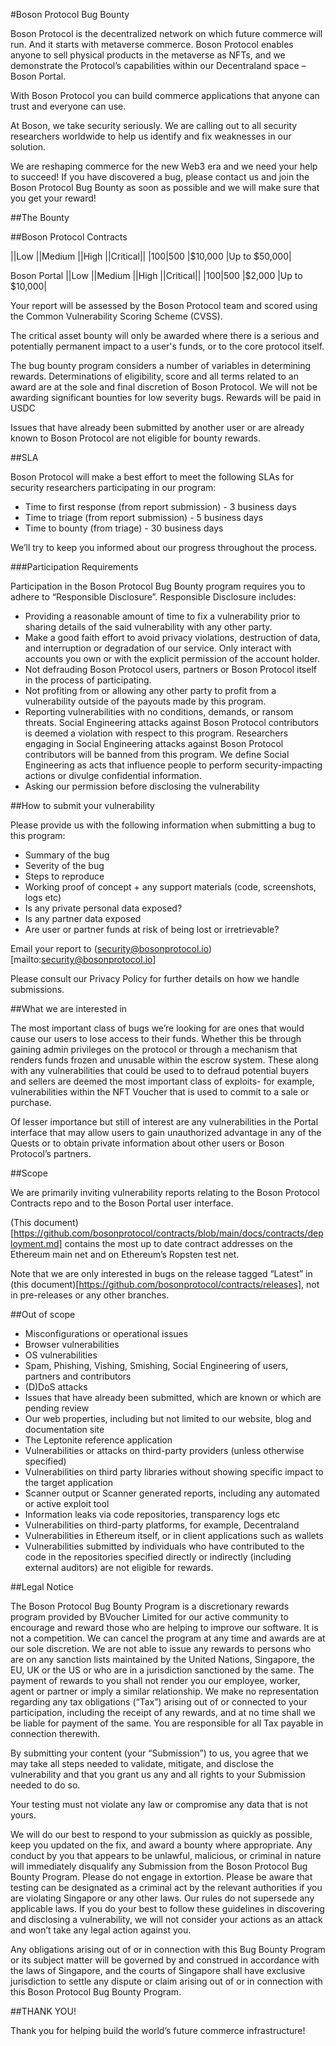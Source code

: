 #Boson Protocol Bug Bounty

Boson Protocol is the decentralized network on which future commerce will run. And it starts with metaverse commerce. Boson Protocol enables anyone to sell physical products in the metaverse as NFTs, and we demonstrate the Protocol’s capabilities within our Decentraland space – Boson Portal.

With Boson Protocol you can build commerce applications that anyone can trust and everyone can use.

At Boson, we take security seriously. We are calling out to all security researchers worldwide to help us identify and fix weaknesses in our solution. 

We are reshaping commerce for the new Web3 era and we need your help to succeed! If you have discovered a bug, please contact us and join the Boson Protocol Bug Bounty as soon as possible and we will make sure that you get your reward!

##The Bounty

##Boson Protocol Contracts

||Low ||Medium ||High ||Critical||
|$100 |$500 |$10,000 |Up to $50,000|

Boson Portal
||Low ||Medium ||High ||Critical||
|$100 |$500 |$2,000 |Up to $10,000|

Your report will be assessed by the Boson Protocol team and scored using the Common Vulnerability Scoring Scheme (CVSS).

The critical asset bounty will only be awarded where there is a serious and potentially permanent impact to a user's funds, or to the core protocol itself.

The bug bounty program considers a number of variables in determining rewards. Determinations of eligibility, score and all terms related to an award are at the sole and final discretion of Boson Protocol. We will not be awarding significant bounties for low severity bugs. Rewards will be paid in USDC

Issues that have already been submitted by another user or are already known to Boson Protocol are not eligible for bounty rewards.

##SLA

Boson Protocol will make a best effort to meet the following SLAs for security researchers participating in our program:

- Time to first response (from report submission) - 3 business days
- Time to triage (from report submission) - 5 business days
- Time to bounty (from triage) - 30 business days

We’ll try to keep you informed about our progress throughout the process.

###Participation Requirements

Participation in the Boson Protocol Bug Bounty program requires you to adhere to “Responsible Disclosure”. Responsible Disclosure includes:

- Providing a reasonable amount of time to fix a vulnerability prior to sharing details of the said vulnerability with any other party.
- Make a good faith effort to avoid privacy violations, destruction of data, and interruption or degradation of our service. Only interact with accounts you own or with the explicit permission of the account holder.
- Not defrauding Boson Protocol users, partners or Boson Protocol itself in the process of participating.
- Not profiting from or allowing any other party to profit from a vulnerability outside of the payouts made by this program.
- Reporting vulnerabilities with no conditions, demands, or ransom threats.
Social Engineering attacks against Boson Protocol contributors is deemed a violation with respect to this program. Researchers engaging in Social Engineering attacks against Boson Protocol contributors will be banned from this program. We define Social Engineering as acts that influence people to perform security-impacting actions or divulge confidential information.
- Asking our permission before disclosing the vulnerability

##How to submit your vulnerability

Please provide us with the following information when submitting a bug to this program:

- Summary of the bug
- Severity of the bug
- Steps to reproduce
- Working proof of concept + any support materials (code, screenshots, logs etc)
- Is any private personal data exposed?
- Is any partner data exposed
- Are user or partner funds at risk of being lost or irretrievable?

Email your report to (security@bosonprotocol.io)[mailto:security@bosonprotocol.io]
 
Please consult our Privacy Policy for further details on how we handle submissions.

##What we are interested in

The most important class of bugs we’re looking for are ones that would cause our users to lose access to their funds. Whether this be through gaining admin privileges on the protocol or through a mechanism that renders funds frozen and unusable within the escrow system. These along with any vulnerabilities that could be used to to defraud potential buyers and sellers are deemed the most important class of exploits- for example, vulnerabilities within the NFT Voucher that is used to commit to a sale or purchase.

Of lesser importance but still of interest are any vulnerabilities in the Portal interface that may allow users to gain unauthorized advantage in any of the Quests or to obtain private information about other users or Boson Protocol’s partners.

##Scope

We are primarily inviting vulnerability reports relating to the Boson Protocol Contracts repo and to the Boson Portal user interface.

(This document)[https://github.com/bosonprotocol/contracts/blob/main/docs/contracts/deployment.md] contains the most up to date contract addresses on the Ethereum main net and on Ethereum’s Ropsten test net.

Note that we are only interested in bugs on the release tagged “Latest” in (this document)[https://github.com/bosonprotocol/contracts/releases], not in pre-releases or any other branches.

##Out of scope

- Misconfigurations or operational issues
- Browser vulnerabilities
- OS vulnerabilities
- Spam, Phishing, Vishing, Smishing, Social Engineering of users, partners and contributors
- (D)DoS attacks
- Issues that have already been submitted, which are known or which are pending review
- Our web properties, including but not limited to our website, blog and documentation site
- The Leptonite reference application
- Vulnerabilities or attacks on third-party providers (unless otherwise specified)
- Vulnerabilities on third party libraries without showing specific impact to the target application
- Scanner output or Scanner generated reports, including any automated or active exploit tool
- Information leaks via code repositories, transparency logs etc
- Vulnerabilities on third-party platforms, for example, Decentraland
- Vulnerabilities in Ethereum itself, or in client applications such as wallets
- Vulnerabilities submitted by individuals who have contributed to the code in the repositories specified directly or indirectly (including external auditors) are not eligible for rewards.
 
##Legal Notice

The Boson Protocol Bug Bounty Program is a discretionary rewards program provided by BVoucher Limited for our active community to encourage and reward those who are helping to improve our software. It is not a competition. We can cancel the program at any time and awards are at our sole discretion. We are not able to issue any rewards to persons who are on any sanction lists maintained by the United Nations, Singapore, the EU, UK or the US or who are in a jurisdiction sanctioned by the same. The payment of rewards to you shall not render you our employee, worker, agent or partner or imply a similar relationship. We make no representation regarding any tax obligations (“Tax”) arising out of or connected to your participation, including the receipt of any rewards, and at no time shall we be liable for payment of the same. You are responsible for all Tax payable in connection therewith. 

By submitting your content (your “Submission”) to us, you agree that we may take all steps needed to validate, mitigate, and disclose the vulnerability and that you grant us any and all rights to your Submission needed to do so.

Your testing must not violate any law or compromise any data that is not yours. 

We will do our best to respond to your submission as quickly as possible, keep you updated on the fix, and award a bounty where appropriate. Any conduct by you that appears to be unlawful, malicious, or criminal in nature will immediately disqualify any Submission from the Boson Protocol Bug Bounty Program. Please do not engage in extortion. Please be aware that testing can be designated as a criminal act by the relevant authorities if you are violating Singapore or any other laws. Our rules do not supersede any applicable laws. If you do your best to follow these guidelines in discovering and disclosing a vulnerability, we will not consider your actions as an attack and won’t take any legal action against you.

Any obligations arising out of or in connection with this Bug Bounty Program or its subject matter will be governed by and construed in accordance with the laws of Singapore, and the courts of Singapore shall have exclusive jurisdiction to settle any dispute or claim arising out of or in connection with this Boson Protocol Bug Bounty Program.

##THANK YOU!

Thank you for helping build the world’s future commerce infrastructure!



